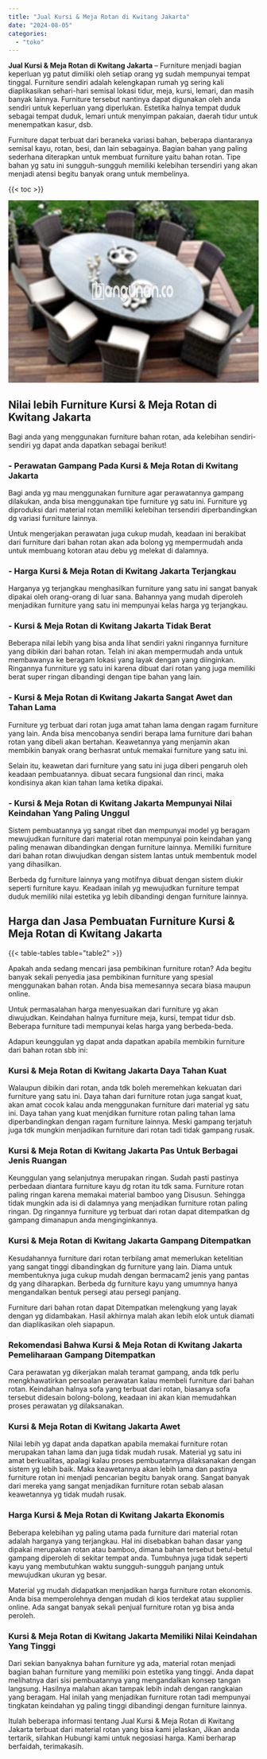 ```yaml
---
title: "Jual Kursi & Meja Rotan di Kwitang Jakarta"
date: "2024-08-05"
categories: 
  - "toko"
---
```


**Jual Kursi & Meja Rotan di Kwitang Jakarta** – Furniture menjadi bagian keperluan yg patut dimiliki oleh setiap orang yg sudah mempunyai tempat tinggal. Furniture sendiri adalah kelengkapan rumah yg sering kali diaplikasikan sehari-hari semisal lokasi tidur, meja, kursi, lemari, dan masih banyak lainnya. Furniture tersebut nantinya dapat digunakan oleh anda sendiri untuk keperluan yang diperlukan. Estetika halnya tempat duduk sebagai tempat duduk, lemari untuk menyimpan pakaian, daerah tidur untuk menempatkan kasur, dsb.

Furniture dapat terbuat dari beraneka variasi bahan, beberapa diantaranya semisal kayu, rotan, besi, dan lain sebagainya. Bagian bahan yang paling sederhana diterapkan untuk membuat furniture yaitu bahan rotan. Tipe bahan yg satu ini sungguh-sungguh memiliki kelebihan tersendiri yang akan menjadi atensi begitu banyak orang untuk membelinya.

{{< toc >}}

![Jual Kursi & Meja Rotan di Kwitang Jakarta](/images/kursi-meja-rotan-murah10.png)

## Nilai lebih Furniture Kursi & Meja Rotan di Kwitang Jakarta

Bagi anda yang menggunakan furniture bahan rotan, ada kelebihan sendiri-sendiri yg dapat anda dapatkan sebagai berikut!

### \- Perawatan Gampang Pada Kursi & Meja Rotan di Kwitang Jakarta

Bagi anda yg mau menggunakan furniture agar perawatannya gampang dilakukan, anda bisa menggunakan tipe furniture yg satu ini. Furniture yg diproduksi dari material rotan memiliki kelebihan tersendiri diperbandingkan dg variasi furniture lainnya.

Untuk mengerjakan perawatan juga cukup mudah, keadaan ini berakibat dari furniture dari bahan rotan akan ada bolong yg mempermudah anda untuk membuang kotoran atau debu yg melekat di dalamnya.

### \- Harga Kursi & Meja Rotan di Kwitang Jakarta Terjangkau

Harganya yg terjangkau menghasilkan furniture yang satu ini sangat banyak dipakai oleh orang-orang di luar sana. Bahannya yang mudah diperoleh menjadikan furniture yang satu ini mempunyai kelas harga yg terjangkau.

### \- Kursi & Meja Rotan di Kwitang Jakarta Tidak Berat

Beberapa nilai lebih yang bisa anda lihat sendiri yakni ringannya furniture yang dibikin dari bahan rotan. Telah ini akan mempermudah anda untuk membawanya ke beragam lokasi yang layak dengan yang diinginkan. Ringannya funrniture yg satu ini karena dibuat dari rotan yang juga memiliki berat super ringan dibandingi dengan tipe bahan yang lain.

### \- Kursi & Meja Rotan di Kwitang Jakarta Sangat Awet dan Tahan Lama

Furniture yg terbuat dari rotan juga amat tahan lama dengan ragam furniture yang lain. Anda bisa mencobanya sendiri berapa lama furniture dari bahan rotan yang dibeli akan bertahan. Keawetannya yang menjamin akan membikin banyak orang berhasrat untuk memakai furniture yang satu ini.

Selain itu, keawetan dari furniture yang satu ini juga diberi pengaruh oleh keadaan pembuatannya. dibuat secara fungsional dan rinci, maka kondisinya akan kian tahan lama ketika dipakai.

### \- Kursi & Meja Rotan di Kwitang Jakarta Mempunyai Nilai Keindahan Yang Paling Unggul

Sistem pembuatannya yg sangat ribet dan mempunyai model yg beragam mewujudkan furniture dari material rotan mempunyai poin keindahan yang paling menawan dibandingkan dengan furniture lainnya. Memiliki furniture dari bahan rotan diwujudkan dengan sistem lantas untuk membentuk model yang dihasilkan.

Berbeda dg furniture lainnya yang motifnya dibuat dengan sistem diukir seperti furniture kayu. Keadaan inilah yg mewujudkan furniture tempat duduk memiliki nilai estetika yg lebih dibandingi dengan furniture lainnya.

## Harga dan Jasa Pembuatan Furniture Kursi & Meja Rotan di Kwitang Jakarta

{{< table-tables table="table2" >}}

Apakah anda sedang mencari jasa pembikinan furniture rotan? Ada begitu banyak sekali penyedia jasa pembikinan furniture yang spesial menggunakan bahan rotan. Anda bisa memesannya secara biasa maupun online.

Untuk permasalahan harga menyesuaikan dari furniture yg akan diwujudkan. Keindahan halnya furniture meja, kursi, tempat tidur dsb. Beberapa furniture tadi mempunyai kelas harga yang berbeda-beda.

Adapun keunggulan yg dapat anda dapatkan apabila membikin furniture dari bahan rotan sbb ini:

### Kursi & Meja Rotan di Kwitang Jakarta Daya Tahan Kuat

Walaupun dibikin dari rotan, anda tdk boleh meremehkan kekuatan dari furniture yang satu ini. Daya tahan dari furniture rotan juga sangat kuat, akan amat cocok kalau anda menggunakan furniture dari material yg satu ini. Daya tahan yang kuat menjdikan furniture rotan paling tahan lama diperbandingkan dengan ragam furniture lainnya. Meski gampang terjatuh juga tdk mungkin menjadikan furniture dari rotan tadi tidak gampang rusak.

### Kursi & Meja Rotan di Kwitang Jakarta Pas Untuk Berbagai Jenis Ruangan

Keunggulan yang selanjutnya merupakan ringan. Sudah pasti pastinya perbedaan diantara furniture kayu dg rotan itu tdk sama. Furniture rotan paling ringan karena memakai material bamboo yang Disusun. Sehingga tidak mungkin ada isi di dalamnya yang menjadikan furniture rotan paling ringan. Dg ringannya furniture yg terbuat dari rotan dapat ditempatkan dg gampang dimanapun anda menginginkannya.

### Kursi & Meja Rotan di Kwitang Jakarta Gampang Ditempatkan

Kesudahannya furniture dari rotan terbilang amat memerlukan ketelitian yang sangat tinggi dibandingkan dg furniture yang lain. Diama untuk membentuknya juga cukup mudah dengan bermacam2 jenis yang pantas dg yang diharapkan. Berbeda dg furniture kayu yang umumnya hanya mengandalkan bentuk persegi atau persegi panjang.

Furniture dari bahan rotan dapat Ditempatkan melengkung yang layak dengan yg didambakan. Hasil akhirnya malah akan lebih elok untuk diamati dan diaplikasikan oleh siapapun.

### Rekomendasi Bahwa Kursi & Meja Rotan di Kwitang Jakarta Pemeliharaan Gampang Ditempatkan

Cara perawatan yg dikerjakan malah teramat gampang, anda tdk perlu mengkhawatirkan persoalan perawatan kalau membeli furniture dari bahan rotan. Keindahan halnya sofa yang terbuat dari rotan, biasanya sofa tersebut didesain bolong-bolong, keadaan ini akan kian memudahkan proses perawatan yg dilaksanakan.

### Kursi & Meja Rotan di Kwitang Jakarta Awet

Nilai lebih yg dapat anda dapatkan apabila memakai furniture rotan merupakan tahan lama dan juga tidak mudah rusak. Material yg satu ini amat berkualitas, apalagi kalau proses pembuatannya dilaksanakan dengan sistem yg lebih baik. Maka keawetannya akan lebih lama dan pastinya furniture rotan ini menjadi pencarian begitu banyak orang. Sangat banyak dari mereka yang sangat menjadikan furniture rotan sebab alasan keawetannya yg tidak mudah rusak.

### Harga Kursi & Meja Rotan di Kwitang Jakarta Ekonomis

Beberapa kelebihan yg paling utama pada furniture dari material rotan adalah harganya yang terjangkau. Hal ini disebabkan bahan dasar yang dipakai merupakan rotan atau bamboo, dimana bahan tersebut betul-betul gampang diperoleh di sekitar tempat anda. Tumbuhnya juga tidak seperti kayu yang membutuhkan waktu sungguh-sungguh panjang untuk mewujudkan ukuran yg besar.

Material yg mudah didapatkan menjadikan harga furniture rotan ekonomis. Anda bisa memperolehnya dengan mudah di kios terdekat atau supplier online. Ada sangat banyak sekali penjual furniture rotan yg bisa anda peroleh.

### Kursi & Meja Rotan di Kwitang Jakarta Memiliki Nilai Keindahan Yang Tinggi

Dari sekian banyaknya bahan furniture yg ada, material rotan menjadi bagian bahan furniture yang memiliki poin estetika yang tinggi. Anda dapat melihatnya dari sisi pembuatannya yang mengandalkan konsep tangan langsung. Hasilnya malahan akan tampak lebih indah dengan rangkaian yang beragam. Hal inilah yang menjadikan furniture rotan tadi mempunyai tingkatan keindahan yg paling tinggi dibandingi dengan furniture lainnya.

Itulah beberapa informasi tentang Jual Kursi & Meja Rotan di Kwitang Jakarta terbuat dari material rotan yang bisa kami jelaskan, Jikan anda tertarik, silahkan Hubungi kami untuk negosiasi harga. Kami berharap berfaidah, terimakasih.

